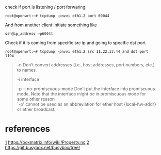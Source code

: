 check if port is listening / port forwaring 

```
root@openwrt:~# tcpdump -pnvvi eth1.2 port 60044 
```

And from another client initiate something like  
```
ssh@ip_address –p60044 
```
 
Check if it is coming from specific src ip and going to specific dst port 
```
root@openwrt:~# tcpdump -pnvvi eth1.2 src 11.22.33.44 and dst port 1194 
```

> -n    Don't  convert  addresses  (i.e.,  host addresses, port numbers,
>              etc.) to names.
> 
> -i    interface
> 
> -p
> --no-promiscuous-mode
>       Don't  put  the  interface into promiscuous mode.  Note that the
>       interface might be in promiscuous mode for  some  other  reason   
>       `-p'  cannot be used as an abbreviation for ether host {local-hw-addr} 
>       or ether broadcast.


# references
[1]: https://boxmatrix.info/wiki/Property:nc
[2]: https://git.busybox.net/busybox/tree/

[1] https://boxmatrix.info/wiki/Property:nc
[2] https://git.busybox.net/busybox/tree/